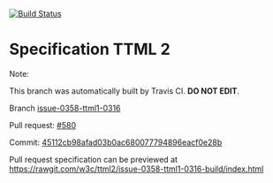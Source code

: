 [![Build Status](https://travis-ci.org/w3c/ttml2.svg?branch=issue-0358-ttml1-0316)](https://travis-ci.org/w3c/ttml2)


# Specification TTML 2


Note:


This branch was automatically built by Travis CI. <b>DO NOT EDIT</b>.


 Branch [issue-0358-ttml1-0316](https://github.com/w3c/ttml2/tree/issue-0358-ttml1-0316)


 Pull request: [#580](https://github.com/w3c/ttml2/pull/580)


 Commit: [45112cb98afad03b0ac680077794896eacf0e28b](https://github.com/w3c/ttml2/commit/45112cb98afad03b0ac680077794896eacf0e28b)

Pull request specification can be previewed at https://rawgit.com/w3c/ttml2/issue-0358-ttml1-0316-build/index.html



